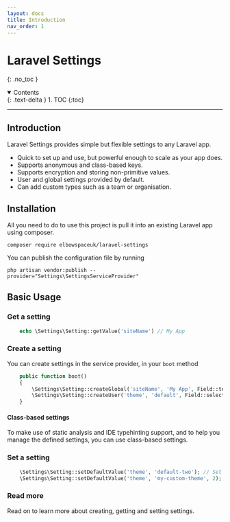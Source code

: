 ```yaml
---
layout: docs
title: Introduction
nav_order: 1
---
```


# Laravel Settings
{: .no_toc }

<details open markdown="block">
  <summary>
    Contents
  </summary>
  {: .text-delta }
1. TOC
{:toc}
</details>

---

## Introduction

Laravel Settings provides simple but flexible settings to any Laravel app.

- Quick to set up and use, but powerful enough to scale as your app does.
- Supports anonymous and class-based keys.
- Supports encryption and storing non-primitive values.
- User and global settings provided by default.
- Can add custom types such as a team or organisation.

## Installation

All you need to do to use this project is pull it into an existing Laravel app using composer.

```console
composer require elbowspaceuk/laravel-settings
```

You can publish the configuration file by running 
```console
php artisan vendor:publish --provider="Settings\SettingsServiceProvider"
```

## Basic Usage

### Get a setting

```php
    echo \Settings\Setting::getValue('siteName') // My App
```

### Create a setting

You can create settings in the service provider, in your `boot` method

```php
    public function boot()
    {
        \Settings\Setting::createGlobal('siteName', 'My App', Field::text('siteName')->setValue('My App')->setLabel('The name of the site'));
        \Settings\Setting::createUser('theme', 'default', Field::select('theme')->setValue('default')->setLabel('The theme to use')->withOption('default', 'Default'));
    }
```

#### Class-based settings

To make use of static analysis and IDE typehinting support, and to help you manage the defined settings, you can use class-based settings.

### Set a setting

```php
    \Settings\Setting::setDefaultValue('theme', 'default-two'); // Set the default theme for users
    \Settings\Setting::setDefaultValue('theme', 'my-custom-theme', 2); // User with an ID of `2` sets their own value.
```

### Read more

Read on to learn more about creating, getting and setting settings.
